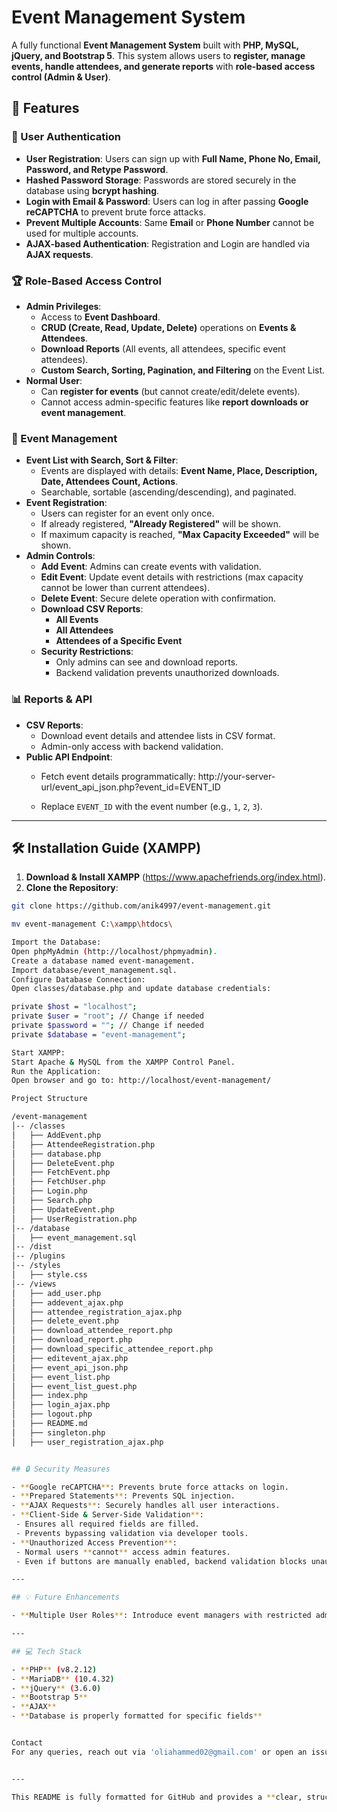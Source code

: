 # Event Management System

A fully functional **Event Management System** built with **PHP, MySQL, jQuery, and Bootstrap 5**. This system allows users to **register, manage events, handle attendees, and generate reports** with **role-based access control (Admin & User)**.

## 📌 Features

### 🔐 User Authentication
- **User Registration**: Users can sign up with **Full Name, Phone No, Email, Password, and Retype Password**.
- **Hashed Password Storage**: Passwords are stored securely in the database using **bcrypt hashing**.
- **Login with Email & Password**: Users can log in after passing **Google reCAPTCHA** to prevent brute force attacks.
- **Prevent Multiple Accounts**: Same **Email** or **Phone Number** cannot be used for multiple accounts.
- **AJAX-based Authentication**: Registration and Login are handled via **AJAX requests**.

### 🏆 Role-Based Access Control
- **Admin Privileges**:
  - Access to **Event Dashboard**.
  - **CRUD (Create, Read, Update, Delete)** operations on **Events & Attendees**.
  - **Download Reports** (All events, all attendees, specific event attendees).
  - **Custom Search, Sorting, Pagination, and Filtering** on the Event List.
- **Normal User**:
  - Can **register for events** (but cannot create/edit/delete events).
  - Cannot access admin-specific features like **report downloads or event management**.

### 📅 Event Management
- **Event List with Search, Sort & Filter**:
  - Events are displayed with details: **Event Name, Place, Description, Date, Attendees Count, Actions**.
  - Searchable, sortable (ascending/descending), and paginated.
- **Event Registration**:
  - Users can register for an event only once.
  - If already registered, **"Already Registered"** will be shown.
  - If maximum capacity is reached, **"Max Capacity Exceeded"** will be shown.
- **Admin Controls**:
  - **Add Event**: Admins can create events with validation.
  - **Edit Event**: Update event details with restrictions (max capacity cannot be lower than current attendees).
  - **Delete Event**: Secure delete operation with confirmation.
  - **Download CSV Reports**:
    - **All Events**
    - **All Attendees**
    - **Attendees of a Specific Event**
  - **Security Restrictions**:
    - Only admins can see and download reports.
    - Backend validation prevents unauthorized downloads.

### 📊 Reports & API
- **CSV Reports**:
  - Download event details and attendee lists in CSV format.
  - Admin-only access with backend validation.
- **Public API Endpoint**:
  - Fetch event details programmatically: http://your-server-url/event_api_json.php?event_id=EVENT_ID

  - Replace `EVENT_ID` with the event number (e.g., `1`, `2`, `3`).

---

## 🛠 Installation Guide (XAMPP)

1. **Download & Install XAMPP** (https://www.apachefriends.org/index.html).
2. **Clone the Repository**:
 ```sh
 git clone https://github.com/anik4997/event-management.git

mv event-management C:\xampp\htdocs\

Import the Database:
Open phpMyAdmin (http://localhost/phpmyadmin).
Create a database named event-management.
Import database/event_management.sql.
Configure Database Connection:
Open classes/database.php and update database credentials:

private $host = "localhost";
private $user = "root"; // Change if needed
private $password = ""; // Change if needed
private $database = "event-management";

Start XAMPP:
Start Apache & MySQL from the XAMPP Control Panel.
Run the Application:
Open browser and go to: http://localhost/event-management/

Project Structure

/event-management
│-- /classes
│   ├── AddEvent.php
│   ├── AttendeeRegistration.php
│   ├── database.php
│   ├── DeleteEvent.php
│   ├── FetchEvent.php
│   ├── FetchUser.php
│   ├── Login.php
│   ├── Search.php
│   ├── UpdateEvent.php
│   ├── UserRegistration.php
│-- /database
│   ├── event_management.sql
│-- /dist
│-- /plugins
│-- /styles
│   ├── style.css
│-- /views
│   ├── add_user.php
│   ├── addevent_ajax.php
│   ├── attendee_registration_ajax.php
│   ├── delete_event.php
│   ├── download_attendee_report.php
│   ├── download_report.php
│   ├── download_specific_attendee_report.php
│   ├── editevent_ajax.php
│   ├── event_api_json.php
│   ├── event_list.php
│   ├── event_list_guest.php
│   ├── index.php
│   ├── login_ajax.php
│   ├── logout.php
│   ├── README.md
│   ├── singleton.php
│   ├── user_registration_ajax.php


## 🔒 Security Measures

- **Google reCAPTCHA**: Prevents brute force attacks on login.  
- **Prepared Statements**: Prevents SQL injection.  
- **AJAX Requests**: Securely handles all user interactions.  
- **Client-Side & Server-Side Validation**:  
  - Ensures all required fields are filled.  
  - Prevents bypassing validation via developer tools.  
- **Unauthorized Access Prevention**:  
  - Normal users **cannot** access admin features.  
  - Even if buttons are manually enabled, backend validation blocks unauthorized actions.  

---

## 💡 Future Enhancements

- **Multiple User Roles**: Introduce event managers with restricted admin access.  

---

## 💻 Tech Stack

- **PHP** (v8.2.12)  
- **MariaDB** (10.4.32)  
- **jQuery** (3.6.0)  
- **Bootstrap 5**  
- **AJAX**  
- **Database is properly formatted for specific fields**


Contact
For any queries, reach out via 'oliahammed02@gmail.com' or open an issue in the repository.


---

This README is fully formatted for GitHub and provides a **clear, structured** overview of your project! 🚀 Let me know if you need modifications. 😊
